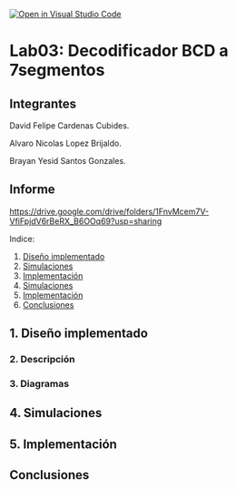 [![Open in Visual Studio Code](https://classroom.github.com/assets/open-in-vscode-2e0aaae1b6195c2367325f4f02e2d04e9abb55f0b24a779b69b11b9e10269abc.svg)](https://classroom.github.com/online_ide?assignment_repo_id=19727478&assignment_repo_type=AssignmentRepo)
# Lab03: Decodificador BCD a 7segmentos


## Integrantes 

David Felipe Cardenas Cubides.

Alvaro Nicolas Lopez Brijaldo.

Brayan Yesid Santos Gonzales.

## Informe

https://drive.google.com/drive/folders/1FnvMcem7V-VfiFpjdV6rBeRX_B6OOq69?usp=sharing

Indice:

1. [Diseño implementado](#1-diseño-implementado)
2. [Simulaciones](#2-descripción)
3. [Implementación](#3-diagramas)
4. [Simulaciones](#4-simulaciones)
5. [Implementación](#5-implementación)
6. [Conclusiones](#conclusiones)

## 1. Diseño implementado

### 2. Descripción

### 3. Diagramas


## 4. Simulaciones 


## 5. Implementación


## Conclusiones




